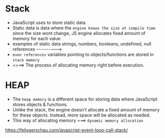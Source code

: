 # Stack
- JavaScript uses to store static data. 
- Static data is data where the `engine knows the size at compile time`
    since the size wont change, JS engine allocates fixed amount of memory for each value
- examples of static data
    strings, numbers, booleans, 
    undefined, null 
    references      ----------> <THIS IS IMPORTANT>
- `even references`
    variables pointing to objects/functions are stored in `stack memory`
- <static memory allocation> ====> The process of allocating memory right before execution.


# HEAP
- The `heap memory` is a different space for storing data where JavaScript stores objects & functions.
- Unlike the stack, the engine doesn't allocate a fixed amount of memory for these objects. 
    Instead, more space will be allocated as needed.
- This way of allocating memory ===> `dynamic memory allocation`

https://felixgerschau.com/javascript-event-loop-call-stack/